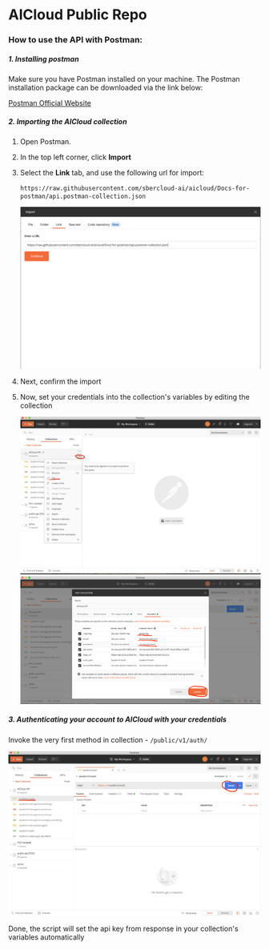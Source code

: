 # AICloud Public Repo
### How to use the API with Postman:
##### 1. Installing postman 
Make sure you have Postman installed on your machine. The Postman installation package can be downloaded via the link below:

[Postman Official Website](https://www.postman.com/downloads/)

##### 2. Importing the AICloud collection 
1.  Open Postman.
2.  In the top left corner, click **Import**
3.  Select the **Link** tab, and use the following url for import:
    
    ```
    https://raw.githubusercontent.com/sbercloud-ai/aicloud/Docs-for-postman/api.postman-collection.json
    ```

    ![import postman collection1](/doc/img/postman_import1.png)

4.  Next, confirm the import
5.  Now, set your credentials into the collection's variables by editing the collection
    
    ![import postman collection2](/doc/img/postman_import2.png)
    ![import postman collection3](/doc/img/postman_import3.png)

##### 3. Authenticating your account to AICloud with your credentials
Invoke the very first method in collection - ```/public/v1/auth/```

![import postman collection4](/doc/img/postman_import4.png)
    
 Done, the script will set the api key from response in your collection's variables automatically
